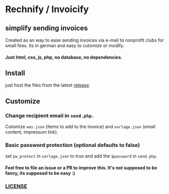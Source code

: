 # Rechnify / Invoicify
simplify sending invoices
--------
Created as an way to ease sending invoices via e-mail to nonprofit clubs for small fees. its in german and easy to cutomize or modify.

#### Just html, css, js, php, no database, no dependencies.

## Install
just host the files from the latest [release](https://github.com/ueen/Rechnify/releases/latest).

## Customize
### Change recipient email in `send.php`.
Cutomize `was.json` (items to add to the invoice) and `vorlage.json` (email content, impressum link).

### Basic password protection (optional defaults to false)
set `pw_protect` in `vorlage.json` to true and add the `$password` in `send.php`.


#### Feel free to file an issue or a PR to improve this. It's not supposed to be fancy, its supposed to be easy :)

### [LICENSE](https://github.com/ueen/Rechnify/blob/main/LICENSE)
